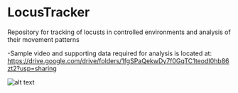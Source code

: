 # LocusTracker
Repository for tracking of locusts in controlled environments and analysis of their movement patterns

-Sample video and supporting data required for analysis is located at: https://drive.google.com/drive/folders/1fgSPaQekwDy7f0GqTC1teodI0hb86zt2?usp=sharing 


![alt text](https://github.com/RoeeFrancos1990/LocusTracker/blob/master/LocusTracker.png?raw=true)
